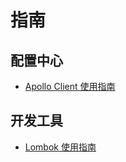 # 指南

## 配置中心

- [Apollo Client 使用指南](components/apollo-client-usage.md)

## 开发工具

- [Lombok 使用指南](devtools/lombok.md)

